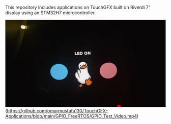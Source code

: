 This repository includes applications on TouchGFX built on Riverdi 7" display using an STM32H7 microcontroller.

![GPIO Test](https://github.com/omarmustafa130/TouchGFX-Applications/blob/main/GPIO_FreeRTOS/GPIO_Test%20Thumbnail.png)(https://github.com/omarmustafa130/TouchGFX-Applications/blob/main/GPIO_FreeRTOS/GPIO_Test_Video.mp4)
